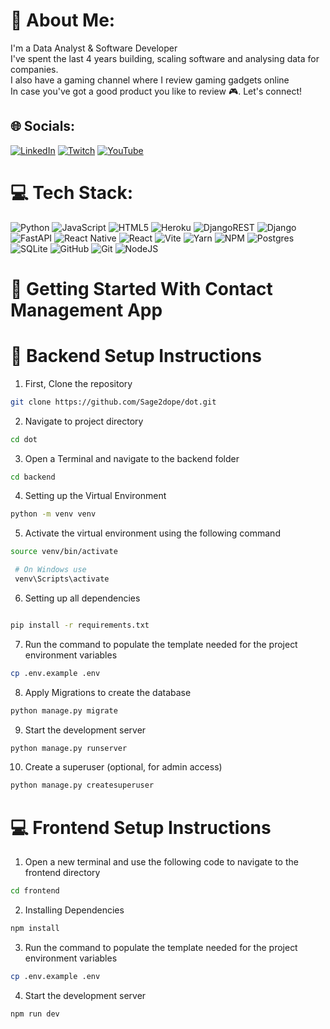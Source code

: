 # 💫 About Me:
I'm a Data Analyst & Software Developer<br>I've spent the last 4 years building, scaling software and analysing data for companies.<br>I also have a gaming channel where I review gaming gadgets online<br>In case you've got a good product you like to review 🎮. Let's connect!


## 🌐 Socials:
[![LinkedIn](https://img.shields.io/badge/LinkedIn-%230077B5.svg?logo=linkedin&logoColor=white)](https://linkedin.com/in/https://www.linkedin.com/in/abdulkareemozovehe/) [![Twitch](https://img.shields.io/badge/Twitch-%239146FF.svg?logo=Twitch&logoColor=white)](https://twitch.tv/dopesage47) [![YouTube](https://img.shields.io/badge/YouTube-%23FF0000.svg?logo=YouTube&logoColor=white)](https://youtube.com/@sage2dope) 

# 💻 Tech Stack:
![Python](https://img.shields.io/badge/python-3670A0?style=for-the-badge&logo=python&logoColor=ffdd54) ![JavaScript](https://img.shields.io/badge/javascript-%23323330.svg?style=for-the-badge&logo=javascript&logoColor=%23F7DF1E) ![HTML5](https://img.shields.io/badge/html5-%23E34F26.svg?style=for-the-badge&logo=html5&logoColor=white) ![Heroku](https://img.shields.io/badge/heroku-%23430098.svg?style=for-the-badge&logo=heroku&logoColor=white) ![DjangoREST](https://img.shields.io/badge/DJANGO-REST-ff1709?style=for-the-badge&logo=django&logoColor=white&color=ff1709&labelColor=gray) ![Django](https://img.shields.io/badge/django-%23092E20.svg?style=for-the-badge&logo=django&logoColor=white) ![FastAPI](https://img.shields.io/badge/FastAPI-005571?style=for-the-badge&logo=fastapi) ![React Native](https://img.shields.io/badge/react_native-%2320232a.svg?style=for-the-badge&logo=react&logoColor=%2361DAFB) ![React](https://img.shields.io/badge/react-%2320232a.svg?style=for-the-badge&logo=react&logoColor=%2361DAFB) ![Vite](https://img.shields.io/badge/vite-%23646CFF.svg?style=for-the-badge&logo=vite&logoColor=white) ![Yarn](https://img.shields.io/badge/yarn-%232C8EBB.svg?style=for-the-badge&logo=yarn&logoColor=white) ![NPM](https://img.shields.io/badge/NPM-%23CB3837.svg?style=for-the-badge&logo=npm&logoColor=white) ![Postgres](https://img.shields.io/badge/postgres-%23316192.svg?style=for-the-badge&logo=postgresql&logoColor=white) ![SQLite](https://img.shields.io/badge/sqlite-%2307405e.svg?style=for-the-badge&logo=sqlite&logoColor=white) ![GitHub](https://img.shields.io/badge/github-%23121011.svg?style=for-the-badge&logo=github&logoColor=white) ![Git](https://img.shields.io/badge/git-%23F05033.svg?style=for-the-badge&logo=git&logoColor=white) ![NodeJS](https://img.shields.io/badge/node.js-6DA55F?style=for-the-badge&logo=node.js&logoColor=white)




# 👋 Getting Started With Contact Management App 




#  🐍 Backend Setup Instructions 

1. First, Clone the repository 

```bash
git clone https://github.com/Sage2dope/dot.git
```

2. Navigate to project directory 
```bash
cd dot 
```
3. Open a Terminal and navigate to the backend folder
```bash
cd backend
```


4. Setting up the Virtual Environment

```bash
python -m venv venv
```
5. Activate the virtual environment using the following command 

```bash
source venv/bin/activate
```

```bash
 # On Windows use 
 venv\Scripts\activate
```
6. Setting up all dependencies
```bash

pip install -r requirements.txt
```

7. Run the command to populate the template needed for the project environment variables
```bash
cp .env.example .env
```

8. Apply Migrations to create the database
```bash
python manage.py migrate
```

9. Start the development server
```bash
python manage.py runserver
```

10. Create a superuser (optional, for admin access)
```bash
python manage.py createsuperuser
```


#  💻 Frontend Setup Instructions 

1. Open a new terminal and use the following code to navigate to the frontend directory
```bash
cd frontend
```

2. Installing Dependencies 

```bash
npm install
```

3. Run the command to populate the template needed for the project environment variables
```bash
cp .env.example .env
```

4. Start the development server

```bash
npm run dev
```
